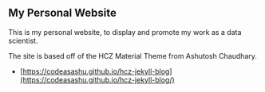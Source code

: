 ## My Personal Website

This is my personal website, to display and promote my work as a data scientist.

The site is based off of the HCZ Material Theme from Ashutosh Chaudhary.
* [https://codeasashu.github.io/hcz-jekyll-blog](https://codeasashu.github.io/hcz-jekyll-blog/)